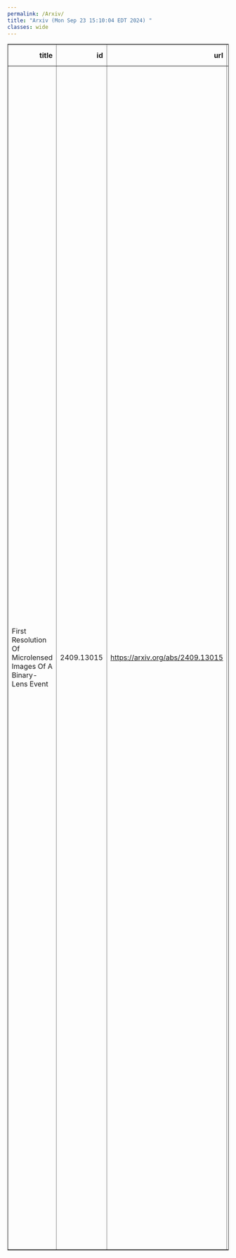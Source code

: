 ```yaml
---
permalink: /Arxiv/
title: "Arxiv (Mon Sep 23 15:10:04 EDT 2024) "
classes: wide
---
```

<table border="1" class="dataframe">
  <thead>
    <tr style="text-align: right;">
      <th>title</th>
      <th>id</th>
      <th>url</th>
      <th>authors</th>
      <th>Local Authors</th>
    </tr>
  </thead>
  <tbody>
    <tr>
      <td>First Resolution Of Microlensed Images Of A Binary-Lens Event</td>
      <td>2409.13015</td>
      <td><a href="https://arxiv.org/abs/2409.13015" target="_blank">https://arxiv.org/abs/2409.13015</a></td>
      <td>Zexuan Wu, Subo Dong, A. Mérand, Christopher S. Kochanek, Przemek Mróz, Jinyi Shangguan, Grant Christie, Thiam-Guan Tan, Thomas Bensby, Joss Bland-Hawthorn, Sven Buder, Frank Eisenhauer, Andrew P. Gould, Janez Kos, Tim Natusch, Sanjib Sharma, Andrzej Udalski, J. Woillez, David A. H. Buckley, I. B. Thompson, Karim Abd El Dayem, Evelyne Alecian, Carine Babusiaux, Anthony Berdeu, Jean-Philippe Berger, Guillaume Bourdarot, Wolfgang Brandner, Maica Clavel, Richard I. Davies, Denis Defrère, Catherine Dougados, Antonia Drescher, Andreas Eckart, Maximilian Fabricius, Helmut Feuchtgruber, Natascha M. Förster Schreiber, Paulo Garcia, Reinhard Genzel, Stefan Gillessen, Gernot Heißel, Sebastian Hönig, Mathis Houlle, Pierre Kervella, Laura Kreidberg, Sylvestre Lacour, Olivier Lai, Romain Laugier, Jean-Baptiste Le Bouquin, James Leftley, Bruno Lopez, Dieter Lutz, Felix Mang, Florentin Millour, Miguel Montargès, Hugo Nowacki, Mathias Nowak, Thomas Ott, Thibaut Paumard, Karine Perraut, Guy Perrin, Romain Petrov, Pierre-Olivier Petrucci, Nicolas Pourre, Sebastian Rabien, Diogo C. Ribeiro, Sylvie Robbe-Dubois, Matteo Sadun Bordoni, Daryl Santos, Jonas Sauter, Jules Scigliuto, Taro T. Shimizu, Christian Straubmeier, Eckhard Sturm, Matthias Subroweit, Calvin Sykes, Linda Tacconi, Frédéric Vincent, Felix Widmann</td>
      <td>Christopher Kochanek</td>
    </tr>
  </tbody>
</table>